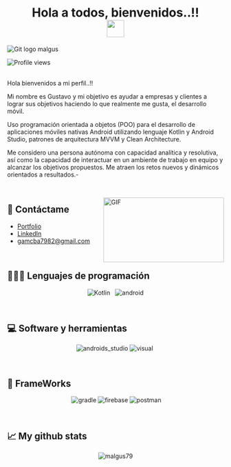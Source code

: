 <h1 align="center">
Hola a todos, bienvenidos..!!
<br>
  <img src="https://media.giphy.com/media/hvRJCLFzcasrR4ia7z/giphy.gif" width="40"></h1>
      
   ![Git logo malgus](https://user-images.githubusercontent.com/101361708/180096231-323449a8-333e-4f97-b191-658b1f359fd7.png)
   
 <img src="https://gpvc.arturio.dev/gusmaldonado" alt="Profile views" align='center'/><a href="https://github.com/malgus79"> </a>
<br/>
</br>
<samp>

Hola bienvenidos a mi perfil..!!

Mi nombre es Gustavo y mi objetivo es ayudar a empresas y clientes a lograr sus objetivos haciendo lo que realmente me gusta, el desarrollo móvil.

Uso programación orientada a objetos (POO) para el desarrollo de aplicaciones móviles nativas Android utilizando lenguaje Kotlin y Android Studio, patrones de arquitectura MVVM y Clean Architecture.

Me considero una persona autónoma con capacidad analítica y resolutiva, así como la capacidad de interactuar en un ambiente de trabajo en equipo y alcanzar los objetivos propuestos. Me atraen los retos nuevos y dinámicos orientados a resultados.-

</br>
</p>
<img align="right" alt="GIF" src="https://raw.githubusercontent.com/abhisheknaiidu/abhisheknaiidu/master/code.gif?raw=true" width="280" height="150" />
                                   

## 📲 Contáctame
- [Portfolio](https://sites.google.com/view/miportafolio-developermobile/inicio)
- [LinkedIn](https://linkedin.com/in/maldonado-gustavo-perfil-url)
- gamcba7982@gmail.com


</br>
</samp>  


## 👨🏻‍💻 Lenguajes de programación

<p  align="center">
<img src="https://img.shields.io/badge/Kotlin-0095D5?&style=for-the-badge&logo=kotlin&logoColor=white" alt="Kotlin" />&nbsp;&nbsp;
<img src="https://img.shields.io/badge/Android-3DDC84?style=for-the-badge&logo=android&logoColor=white" alt="android" />
</p>
</br>

## 💻 Software y herramientas

<p align="center">
<img src="" alt = "" />
<img src="https://img.shields.io/badge/Android_Studio-3DDC84?style=for-the-badge&logo=android-studio&logoColor=white" alt="androids_studio" />
<img src="https://img.shields.io/badge/Visual_Studio_Code-0078D4?style=for-the-badge&logo=visual%20studio%20code&logoColor=white" alt = "visual" />&nbsp;&nbsp;
</p>
</br>

## 🎇 FrameWorks
<p align="center">
<img alt="" src = "" />
<img alt="gradle" src = "https://img.shields.io/badge/gradle-02303A?style=for-the-badge&logo=gradle&logoColor=white" />
<img alt="firebase" src = "https://img.shields.io/badge/firebase-ffca28?style=for-the-badge&logo=firebase&logoColor=black" />
<img alt="postman" src = "https://img.shields.io/badge/Postman-FF6C37?style=for-the-badge&logo=Postman&logoColor=white" />
</p>
</br>



<!--
**malgus79/malgus79** is a ✨ _special_ ✨ repository because its `README.md` (this file) appears on your GitHub profile.

Here are some ideas to get you started:

- 🔭 I’m currently working on ...
- 🌱 I’m currently learning ...
- 👯 I’m looking to collaborate on ...
- 🤔 I’m looking for help with ...
- 💬 Ask me about ...
- 📫 How to reach me: ...
- 😄 Pronouns: ...
- ⚡ Fun fact: ...
-->



## 📈 My github stats
<p align="center"> <img src="https://github-readme-stats.vercel.app/api?username=malgus79&show_icons=true&theme=tokyonight&hide=stars&count_private=true" alt="malgus79" />
